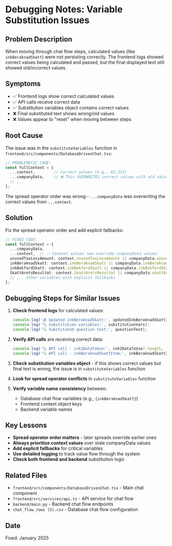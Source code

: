 # Debugging Notes: Variable Substitution Issues

## Problem Description
When moving through chat flow steps, calculated values (like `inkBeraknadSkatt`) were not persisting correctly. The frontend logs showed correct values being calculated and passed, but the final displayed text still showed old/incorrect values.

## Symptoms
- ✅ Frontend logs show correct calculated values
- ✅ API calls receive correct data
- ✅ Substitution variables object contains correct values
- ❌ Final substituted text shows wrong/old values
- ❌ Values appear to "reset" when moving between steps

## Root Cause
The issue was in the `substituteVariables` function in `frontend/src/components/DatabaseDrivenChat.tsx`:

```typescript
// PROBLEMATIC CODE:
const fullContext = {
  ...context,        // Correct values (e.g., 65,323)
  ...companyData,    // ❌ This OVERWRITES correct values with old values (e.g., 117,276)
  // ...
};
```

The spread operator order was wrong - `...companyData` was overwriting the correct values from `...context`.

## Solution
Fix the spread operator order and add explicit fallbacks:

```typescript
// FIXED CODE:
const fullContext = {
  ...companyData,
  ...context,  // ✅ Context values now override companyData values
  unusedTaxLossAmount: context.unusedTaxLossAmount || companyData.unusedTaxLossAmount || 0,
  inkBeraknadSkatt: context.inkBeraknadSkatt || companyData.inkBeraknadSkatt || 0,
  inkBokfordSkatt: context.inkBokfordSkatt || companyData.inkBokfordSkatt || 0,
  SkattAretsResultat: context.SkattAretsResultat || companyData.skattAretsResultat || 0,
  // ... other variables with explicit fallbacks
};
```

## Debugging Steps for Similar Issues

1. **Check frontend logs** for calculated values:
   ```javascript
   console.log('💰 Updated inkBeraknadSkatt:', updatedInkBeraknadSkatt);
   console.log('🔍 Substitution variables:', substitutionVars);
   console.log('🔍 Substituted question text:', questionText);
   ```

2. **Verify API calls** are receiving correct data:
   ```javascript
   console.log('🔍 API call - ink2DataToUse:', ink2DataToUse?.length, 'items');
   console.log('🔍 API call - inkBeraknadSkattItem:', inkBeraknadSkattItem);
   ```

3. **Check substitution variables object** - if this shows correct values but final text is wrong, the issue is in `substituteVariables` function

4. **Look for spread operator conflicts** in `substituteVariables` function

5. **Verify variable name consistency** between:
   - Database chat flow variables (e.g., `{inkBeraknadSkatt}`)
   - Frontend context object keys
   - Backend variable names

## Key Lessons
- **Spread operator order matters** - later spreads override earlier ones
- **Always prioritize context values** over stale companyData values
- **Add explicit fallbacks** for critical variables
- **Use detailed logging** to track value flow through the system
- **Check both frontend and backend** substitution logic

## Related Files
- `frontend/src/components/DatabaseDrivenChat.tsx` - Main chat component
- `frontend/src/services/api.ts` - API service for chat flow
- `backend/main.py` - Backend chat flow endpoints
- `chat_flow_rows (5).csv` - Database chat flow configuration

## Date
Fixed: January 2025



